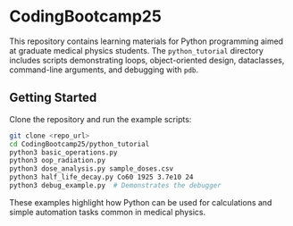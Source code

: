 # CodingBootcamp25

This repository contains learning materials for Python programming aimed at graduate medical physics students. The `python_tutorial` directory includes scripts demonstrating loops, object-oriented design, dataclasses, command-line arguments, and debugging with `pdb`.

## Getting Started

Clone the repository and run the example scripts:

```bash
git clone <repo_url>
cd CodingBootcamp25/python_tutorial
python3 basic_operations.py
python3 oop_radiation.py
python3 dose_analysis.py sample_doses.csv
python3 half_life_decay.py Co60 1925 3.7e10 24
python3 debug_example.py  # Demonstrates the debugger
```

These examples highlight how Python can be used for calculations and simple automation tasks common in medical physics.
